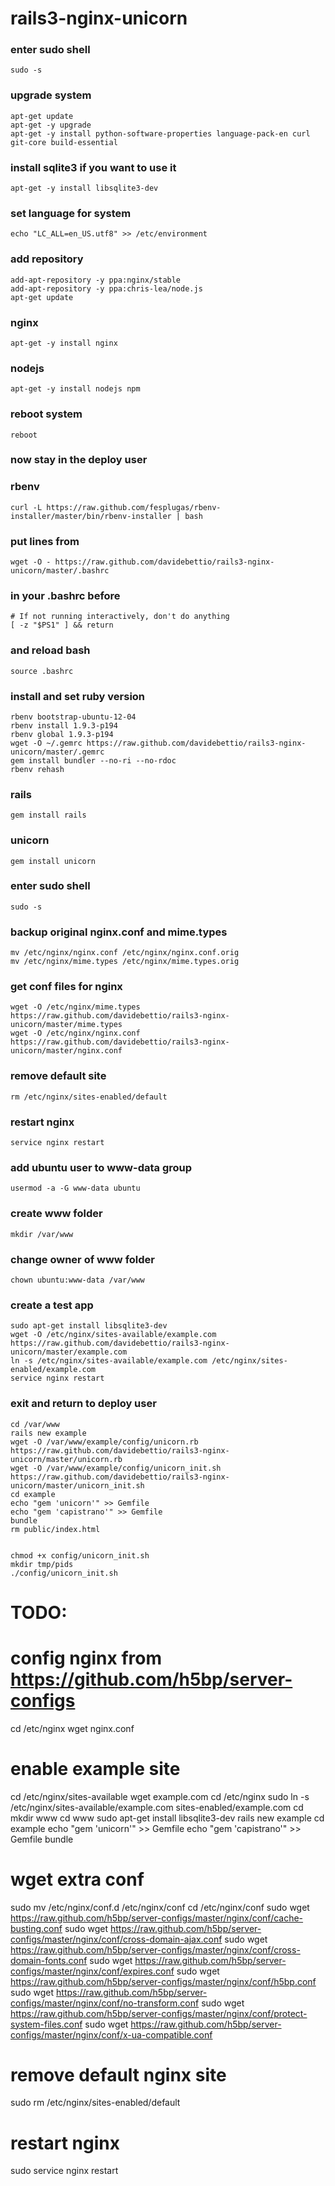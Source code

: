 rails3-nginx-unicorn
====================

### enter sudo shell
	sudo -s

### upgrade system
	apt-get update
	apt-get -y upgrade
	apt-get -y install python-software-properties language-pack-en curl git-core build-essential

### install sqlite3 if you want to use it
	apt-get -y install libsqlite3-dev

### set language for system
	echo "LC_ALL=en_US.utf8" >> /etc/environment

### add repository
	add-apt-repository -y ppa:nginx/stable
	add-apt-repository -y ppa:chris-lea/node.js
	apt-get update

### nginx
	apt-get -y install nginx

### nodejs
	apt-get -y install nodejs npm

### reboot system
	reboot

### now stay in the deploy user

### rbenv
	curl -L https://raw.github.com/fesplugas/rbenv-installer/master/bin/rbenv-installer | bash

### put lines from
	wget -O - https://raw.github.com/davidebettio/rails3-nginx-unicorn/master/.bashrc

### in your .bashrc before
	# If not running interactively, don't do anything
	[ -z "$PS1" ] && return
### and reload bash
	source .bashrc

### install and set ruby version

	rbenv bootstrap-ubuntu-12-04
	rbenv install 1.9.3-p194
	rbenv global 1.9.3-p194
	wget -O ~/.gemrc https://raw.github.com/davidebettio/rails3-nginx-unicorn/master/.gemrc
	gem install bundler --no-ri --no-rdoc
	rbenv rehash

### rails
	gem install rails

### unicorn
	gem install unicorn

### enter sudo shell
	sudo -s

### backup original nginx.conf and mime.types
	mv /etc/nginx/nginx.conf /etc/nginx/nginx.conf.orig
	mv /etc/nginx/mime.types /etc/nginx/mime.types.orig

### get conf files for nginx
	wget -O /etc/nginx/mime.types https://raw.github.com/davidebettio/rails3-nginx-unicorn/master/mime.types
	wget -O /etc/nginx/nginx.conf https://raw.github.com/davidebettio/rails3-nginx-unicorn/master/nginx.conf

### remove default site
	rm /etc/nginx/sites-enabled/default

### restart nginx
	service nginx restart

### add ubuntu user to www-data group
	usermod -a -G www-data ubuntu

### create www folder
	mkdir /var/www

### change owner of www folder
	chown ubuntu:www-data /var/www

### create a test app
	sudo apt-get install libsqlite3-dev
	wget -O /etc/nginx/sites-available/example.com https://raw.github.com/davidebettio/rails3-nginx-unicorn/master/example.com
	ln -s /etc/nginx/sites-available/example.com /etc/nginx/sites-enabled/example.com
	service nginx restart

### exit and return to deploy user
	cd /var/www
	rails new example
	wget -O /var/www/example/config/unicorn.rb https://raw.github.com/davidebettio/rails3-nginx-unicorn/master/unicorn.rb
	wget -O /var/www/example/config/unicorn_init.sh https://raw.github.com/davidebettio/rails3-nginx-unicorn/master/unicorn_init.sh
	cd example
	echo "gem 'unicorn'" >> Gemfile
	echo "gem 'capistrano'" >> Gemfile
	bundle
	rm public/index.html


	chmod +x config/unicorn_init.sh
	mkdir tmp/pids
	./config/unicorn_init.sh

# TODO:

# config nginx from https://github.com/h5bp/server-configs
cd /etc/nginx
wget nginx.conf

# enable example site
cd /etc/nginx/sites-available
wget example.com
cd /etc/nginx
sudo ln -s /etc/nginx/sites-available/example.com sites-enabled/example.com
cd
mkdir www
cd www
sudo apt-get install libsqlite3-dev
rails new example
cd example
echo "gem 'unicorn'" >> Gemfile
echo "gem 'capistrano'" >> Gemfile
bundle

# wget extra conf
sudo mv /etc/nginx/conf.d /etc/nginx/conf
cd /etc/nginx/conf
sudo wget https://raw.github.com/h5bp/server-configs/master/nginx/conf/cache-busting.conf
sudo wget https://raw.github.com/h5bp/server-configs/master/nginx/conf/cross-domain-ajax.conf
sudo wget https://raw.github.com/h5bp/server-configs/master/nginx/conf/cross-domain-fonts.conf
sudo wget https://raw.github.com/h5bp/server-configs/master/nginx/conf/expires.conf
sudo wget https://raw.github.com/h5bp/server-configs/master/nginx/conf/h5bp.conf
sudo wget https://raw.github.com/h5bp/server-configs/master/nginx/conf/no-transform.conf
sudo wget https://raw.github.com/h5bp/server-configs/master/nginx/conf/protect-system-files.conf
sudo wget https://raw.github.com/h5bp/server-configs/master/nginx/conf/x-ua-compatible.conf

# remove default nginx site
sudo rm /etc/nginx/sites-enabled/default

# restart nginx
sudo service nginx restart



